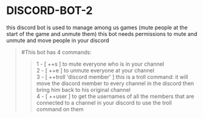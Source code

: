 # DISCORD-BOT-2
this discord bot is used to manage among us games (mute people at the start of the game and unmute them)
this bot needs permissions to mute and unmute and move people in your discord

>#This bot has 4 commands:  
>>1 - [ ++s ] to mute everyone who is in your channel  
>>2 - [ ++e ] to unmute everyone at your channel  
>>3 - [ ++troll 'discord member' ] this is a troll command: it will move the discord member to every channel in the discord then bring him back to his original channel  
>>4 - [ ++user ] to get the usernames of all the members that are connected to a channel in your discord to use the troll command on them  
